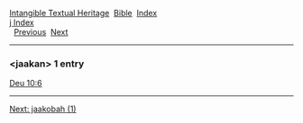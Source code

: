 [Intangible Textual Heritage](../../index)  [Bible](../index) 
[Index](index)   
[j Index](_j_)  
  [Previous](c06007)  [Next](c06009) 

------------------------------------------------------------------------

### &lt;jaakan&gt; 1 entry

[Deu 10:6](../kjv/deu010.htm#006)  

------------------------------------------------------------------------

[Next: jaakobah (1)](c06009)
